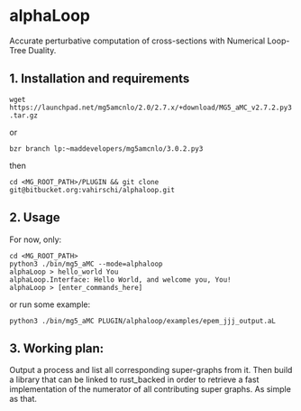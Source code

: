 
# alphaLoop 
Accurate perturbative computation of cross-sections with Numerical Loop-Tree Duality.

## 1. Installation and requirements

`wget https://launchpad.net/mg5amcnlo/2.0/2.7.x/+download/MG5_aMC_v2.7.2.py3.tar.gz`

or

`bzr branch lp:~maddevelopers/mg5amcnlo/3.0.2.py3`

then

`cd <MG_ROOT_PATH>/PLUGIN && git clone git@bitbucket.org:vahirschi/alphaloop.git`

## 2. Usage

For now, only:

```
cd <MG_ROOT_PATH>
python3 ./bin/mg5_aMC --mode=alphaloop
alphaLoop > hello_world You
alphaLoop.Interface: Hello World, and welcome you, You!
alphaLoop > [enter_commands_here]
```

or run some example:

```
python3 ./bin/mg5_aMC PLUGIN/alphaloop/examples/epem_jjj_output.aL
```

## 3. Working plan:

Output a process and list all corresponding super-graphs from it.
Then build a library that can be linked to rust_backed in order to retrieve a fast implementation of the numerator of all contributing super graphs. As simple as that.